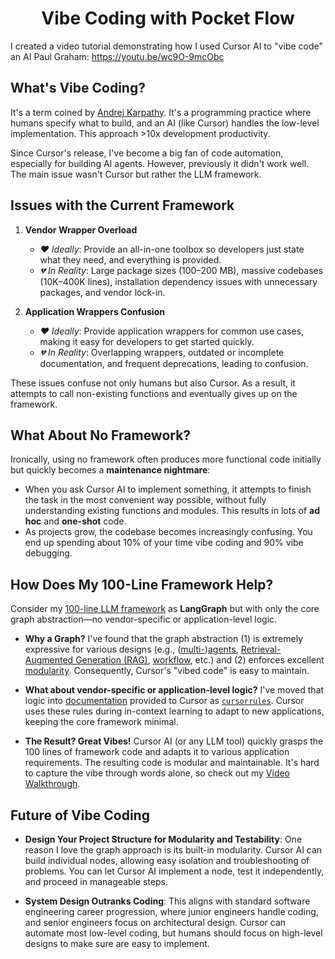 <h1 align="center">Vibe Coding with Pocket Flow</h1>

<!-- I Tried to "Vibe Code" AI Agents with My 100-line Framework—and It Actually Worked! (Video Walkthrough) -->

I created a video tutorial demonstrating how I used Cursor AI to "vibe code" an AI Paul Graham: https://youtu.be/wc9O-9mcObc

## What's Vibe Coding?

It's a term coined by [Andrej Karpathy](https://x.com/karpathy/status/1886192184808149383). It's a programming practice where humans specify what to build, and an AI (like Cursor) handles the low-level implementation. This approach >10x development productivity.

Since Cursor's release, I've become a big fan of code automation, especially for building AI agents. However, previously it didn't work well. The main issue wasn't Cursor but rather the LLM framework.

## Issues with the Current Framework

1. **Vendor Wrapper Overload**
    - *❤️ Ideally*: Provide an all-in-one toolbox so developers just state what they need, and everything is provided.
    - *💔 In Reality*: Large package sizes (100–200 MB), massive codebases (10K–400K lines), installation dependency issues with unnecessary packages, and vendor lock-in.

2. **Application Wrappers Confusion**
    - *❤️ Ideally*: Provide application wrappers for common use cases, making it easy for developers to get started quickly.
    - *💔 In Reality*: Overlapping wrappers, outdated or incomplete documentation, and frequent deprecations, leading to confusion.

These issues confuse not only humans but also Cursor. As a result, it attempts to call non-existing functions and eventually gives up on the framework.

## What About No Framework?

Ironically, using no framework often produces more functional code initially but quickly becomes a **maintenance nightmare**:

- When you ask Cursor AI to implement something, it attempts to finish the task in the most convenient way possible, without fully understanding existing functions and modules. This results in lots of **ad hoc** and **one-shot** code.
- As projects grow, the codebase becomes increasingly confusing. You end up spending about 10% of your time vibe coding and 90% vibe debugging.

## How Does My 100-Line Framework Help?

Consider my [100-line LLM framework](https://github.com/The-Pocket/PocketFlow) as **LangGraph** but with only the core graph abstraction—no vendor-specific or application-level logic.

- **Why a Graph?** I've found that the graph abstraction (1) is extremely expressive for various designs (e.g., ([multi-](https://the-pocket.github.io/PocketFlow/design_pattern/multi_agent.html))[agents](https://the-pocket.github.io/PocketFlow/design_pattern/agent.html), [Retrieval-Augmented Generation (RAG)](https://the-pocket.github.io/PocketFlow/design_pattern/rag.html), [workflow](https://the-pocket.github.io/PocketFlow/design_pattern/workflow.html), etc.) and (2) enforces excellent [modularity](https://the-pocket.github.io/PocketFlow/core_abstraction/node.html). Consequently, Cursor's "vibed code" is easy to maintain.

- **What about vendor-specific or application-level logic?**
  I've moved that logic into [documentation](https://the-pocket.github.io/PocketFlow/) provided to Cursor as [`cursorrules`](https://github.com/The-Pocket/PocketFlow/blob/main/.cursorrules). Cursor uses these rules during in-context learning to adapt to new applications, keeping the core framework minimal.

- **The Result? Great Vibes!** Cursor AI (or any LLM tool) quickly grasps the 100 lines of framework code and adapts it to various application requirements. The resulting code is modular and maintainable. It's hard to capture the vibe through words alone, so check out my [Video Walkthrough](https://youtu.be/wc9O-9mcObc).

## Future of Vibe Coding

- **Design Your Project Structure for Modularity and Testability**: One reason I love the graph approach is its built-in modularity. Cursor AI can build individual nodes, allowing easy isolation and troubleshooting of problems. You can let Cursor AI implement a node, test it independently, and proceed in manageable steps.

- **System Design Outranks Coding**: This aligns with standard software engineering career progression, where junior engineers handle coding, and senior engineers focus on architectural design. Cursor can automate most low-level coding, but humans should focus on high-level designs to make sure are easy to implement.


